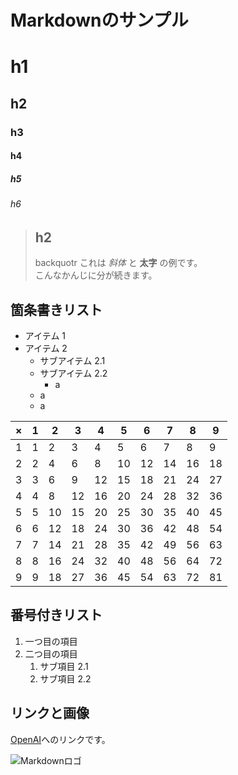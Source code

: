 # Markdownのサンプル

# h1
## h2
### h3
#### h4
##### h5
###### h6
> ## h2
> backquotr
これは *斜体* と **太字** の例です。  
こんなかんじに分が続きます。

## 箇条書きリスト

- アイテム 1
- アイテム 2
  - サブアイテム 2.1
  - サブアイテム 2.2
    - a
  - a
  - a

| × | 1 | 2 | 3 | 4 | 5 | 6 | 7 | 8 | 9 |
|---|---|---|---|---|---|---|---|---|---|
| 1 | 1 | 2 | 3 | 4 | 5 | 6 | 7 | 8 | 9 |
| 2 | 2 | 4 | 6 | 8 |10 |12 |14 |16 |18 |
| 3 | 3 | 6 | 9 |12 |15 |18 |21 |24 |27 |
| 4 | 4 | 8 |12 |16 |20 |24 |28 |32 |36 |
| 5 | 5 |10 |15 |20 |25 |30 |35 |40 |45 |
| 6 | 6 |12 |18 |24 |30 |36 |42 |48 |54 |
| 7 | 7 |14 |21 |28 |35 |42 |49 |56 |63 |
| 8 | 8 |16 |24 |32 |40 |48 |56 |64 |72 |
| 9 | 9 |18 |27 |36 |45 |54 |63 |72 |81 |




## 番号付きリスト

1. 一つ目の項目
2. 二つ目の項目
   1. サブ項目 2.1
   2. サブ項目 2.2

## リンクと画像

[OpenAI](https://www.openai.com/)へのリンクです。

![Markdownロゴ](https://markdown-here.com/img/icon256.png)
